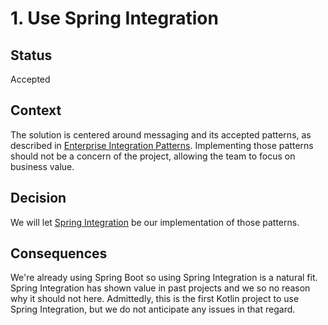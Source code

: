 # 1. Use Spring Integration

## Status
Accepted

## Context
The solution is centered around messaging and its accepted patterns, as described in [Enterprise Integration Patterns](https://www.enterpriseintegrationpatterns.com/). Implementing those patterns should not be a concern of the project, allowing the team to focus on business value.

## Decision
We will let [Spring Integration](https://spring.io/projects/spring-integration) be our implementation of those patterns.

## Consequences
We're already using Spring Boot so using Spring Integration is a natural fit. Spring Integration has shown value in past projects and we so no reason why it should not here. Admittedly, this is the first Kotlin project to use Spring Integration, but we do not anticipate any issues in that regard.